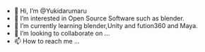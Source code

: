 - 👋 Hi, I’m @Yukidarumaru
- 👀 I’m interested in Open Source Software such as blender.
- 🌱 I’m currently learning blender,Unity and fution360 and Maya.
- 💞️ I’m looking to collaborate on ...
- 📫 How to reach me ...

<!---
Yukidarumaru/Yukidarumaru is a ✨ special ✨ repository because its `README.md` (this file) appears on your GitHub profile.
You can click the Preview link to take a look at your changes.
--->

